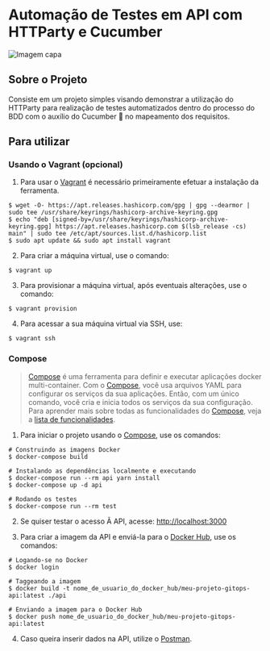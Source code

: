 # Automação de Testes em API com HTTParty e Cucumber
![Imagem capa](https://auditeste.com.br/wp-content/uploads/2020/01/beneficios_testes_automatizados.jpg)

## Sobre o Projeto
Consiste em um projeto simples visando demonstrar a utilização do HTTParty para realização de testes automatizados dentro do processo do BDD com o auxílio do Cucumber :cucumber: no mapeamento dos requisitos.

## Para utilizar

### Usando o Vagrant (opcional)

1. Para usar o [Vagrant](https://www.vagrantup.com) é necessário primeiramente efetuar a instalação da ferramenta.

```
$ wget -O- https://apt.releases.hashicorp.com/gpg | gpg --dearmor | sudo tee /usr/share/keyrings/hashicorp-archive-keyring.gpg
$ echo "deb [signed-by=/usr/share/keyrings/hashicorp-archive-keyring.gpg] https://apt.releases.hashicorp.com $(lsb_release -cs) main" | sudo tee /etc/apt/sources.list.d/hashicorp.list
$ sudo apt update && sudo apt install vagrant
```

2. Para criar a máquina virtual, use o comando:

```
$ vagrant up
```

3. Para provisionar a máquina virtual, após eventuais alterações, use o comando:

```
$ vagrant provision
```

4. Para acessar a sua máquina virtual via SSH, use:

```
$ vagrant ssh
```

### Compose

> [Compose](https://docs.docker.com/compose/) é uma ferramenta para definir e executar aplicações docker multi-container. Com o [Compose](https://docs.docker.com/compose/), você usa arquivos YAML para configurar os serviços da sua aplicações. Então, com um único comando, você cria e inicia todos os serviços da sua configuração. Para aprender mais sobre todas as funcionalidades do [Compose](https://docs.docker.com/compose/), veja a [lista de funcionalidades](https://docs.docker.com/compose/#features).

1. Para iniciar o projeto usando o [Compose](https://docs.docker.com/compose/), use os comandos:

```
# Construindo as imagens Docker
$ docker-compose build

# Instalando as dependências localmente e executando
$ docker-compose run --rm api yarn install
$ docker-compose up -d api

# Rodando os testes
$ docker-compose run --rm test
```

2. Se quiser testar o acesso Ã  API, acesse:
[http://localhost:3000](http://localhost:3000)

3. Para criar a imagem da API e enviá-la para o [Docker Hub](https://hub.docker.com/), use os comandos:

```
# Logando-se no Docker
$ docker login

# Taggeando a imagem
$ docker build -t nome_de_usuario_do_docker_hub/meu-projeto-gitops-api:latest ./api

# Enviando a imagem para o Docker Hub
$ docker push nome_de_usuario_do_docker_hub/meu-projeto-gitops-api:latest
```

4. Caso queira inserir dados na API, utilize o [Postman](https://www.postman.com/downloads/).
